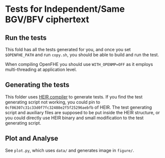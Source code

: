 # Tests for Independent/Same BGV/BFV ciphertext

## Run the tests

This fold has all the tests generated for you, and once you set `$OPENFHE_PATH` and run `copy.sh`, you should be able to build and run the test.

When compiling OpenFHE you should use `WITH_OPENMP=OFF` as it employs multi-threading at application level.

## Generating the tests

This folder uses [HEIR compiler](https://github.com/google/heir) to generate tests. If you find the test generating script not working, you could pin to `0cf06307c31c33d0f7fc32488e2f5f25296aebfb` of HEIR. The test generating script and auxiliary files are supposed to be put inside the HEIR structure, or you could directly use HEIR binary and small modification to the test generating script.

## Plot and Analyse

See `plot.py`, which uses `data/` and generates image in `figure/`.
